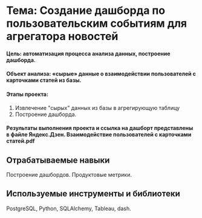 # Тема: Создание дашборда по пользовательским событиям для агрегатора новостей


#### Цель: автоматизация процесса анализа данных, построение дашборда.

#### Объект анализа: «сырые» данные о взаимодействии пользователей с карточками статей из базы.

#### Этапы проекта:
  1. Извлечение "сырых" данных из базы в агрегирующую таблицу
  2. Построение дашборда.

#### Результаты выполнения проекта и ссылка на дашборт представлены в файле Яндекс.Дзен. Взаимодействие пользователей с карточками статей.pdf

## Отрабатываемые навыки
Построение дашбордов. Продуктовые метрики.

## Используемые инструменты и библиотеки
PostgreSQL, Python, SQLAlchemy, Tableau, dash.
